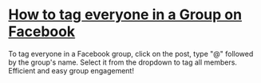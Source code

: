 # [How to tag everyone in a Group on Facebook](https://appzsoft.com/how-to-tag-everyone-in-a-group-on-facebook/)
To tag everyone in a Facebook group, click on the post, type "@" followed by the group's name. Select it from the dropdown to tag all members. Efficient and easy group engagement!

